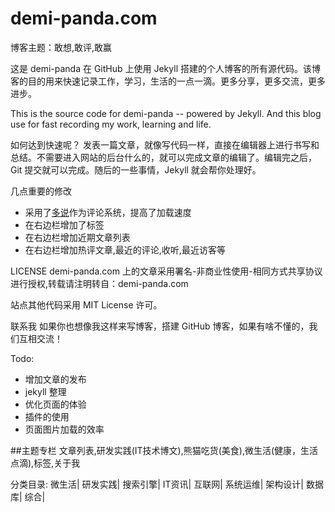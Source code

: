 demi-panda.com
====

博客主题：敢想,敢评,敢赢

这是 demi-panda 在 GitHub 上使用 Jekyll 搭建的个人博客的所有源代码。该博客的目的用来快速记录工作，学习，生活的一点一滴。更多分享，更多交流，更多进步。

This is the source code for demi-panda -- powered by Jekyll. And this blog use for fast recording my work, learning and life.

如何达到快速呢？
发表一篇文章，就像写代码一样，直接在编辑器上进行书写和总结。不需要进入网站的后台什么的，就可以完成文章的编辑了。编辑完之后，Git 提交就可以完成。随后的一些事情，Jekyll 就会帮你处理好。

几点重要的修改                                                                        
* 采用了[多说](http://duoshuo.com)作为评论系统，提高了加载速度
* 在右边栏增加了标签
* 在右边栏增加近期文章列表
* 在右边栏增加热评文章,最近的评论,收听,最近访客等


LICENSE
demi-panda.com 上的文章采用署名-非商业性使用-相同方式共享协议进行授权,转载请注明转自：demi-panda.com

站点其他代码采用 MIT License 许可。

联系我
如果你也想像我这样来写博客，搭建 GitHub 博客，如果有啥不懂的，我们互相交流！

Todo:
* 增加文章的发布
* jekyll 整理
* 优化页面的体验
* 插件的使用
* 页面图片加载的效率

##主题专栏
文章列表,研发实践(IT技术博文),熊猫吃货(美食),微生活(健康，生活点滴),标签,关于我

分类目录:
微生活| 研发实践| 搜索引擎| IT资讯| 互联网| 系统运维| 架构设计| 数据库| 综合|

